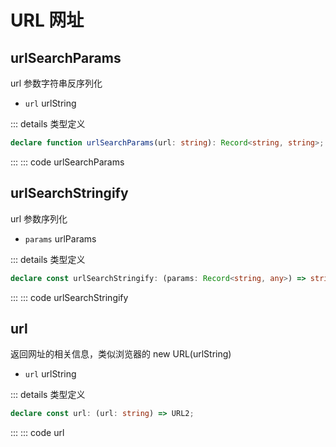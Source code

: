 # URL 网址

## urlSearchParams
url 参数字符串反序列化

* `url` urlString

::: details 类型定义
``` ts
declare function urlSearchParams(url: string): Record<string, string>;
```
:::
::: code urlSearchParams

## urlSearchStringify
url 参数序列化

* `params` urlParams

::: details 类型定义
``` ts
declare const urlSearchStringify: (params: Record<string, any>) => string;
```
:::
::: code urlSearchStringify

## url
返回网址的相关信息，类似浏览器的 new URL(urlString)

- `url` urlString

::: details 类型定义
```ts
declare const url: (url: string) => URL2;
```
:::
::: code url